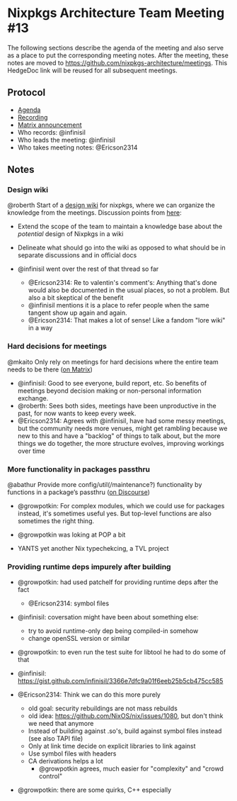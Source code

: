 # Nixpkgs Architecture Team Meeting #13

The following sections describe the agenda of the meeting and also serve as a place to put the corresponding meeting notes. After the meeting, these notes are moved to https://github.com/nixpkgs-architecture/meetings. This HedgeDoc link will be reused for all subsequent meetings.

## Protocol

- [Agenda](https://discourse.nixos.org/t/nixpkgs-architecture-team-meeting-13-agenda/22379?u=infinisil)
- [Recording](https://youtu.be/LzN40Vvt75Q)
- [Matrix announcement](https://matrix.to/#/!djTaTBQyWEPRQxrPTb:nixos.org/$IRP_gi2fp3LlDA9P06n7dYdjjhV1VU7X9HXucb39Z0g?via=nixos.org&via=matrix.org&via=nixos.dev)
- Who records: @infinisil
- Who leads the meeting: @infinisil
- Who takes meeting notes: @Ericson2314

## Notes

### Design wiki

@roberth Start of a [design wiki](https://github.com/nixpkgs-architecture/issues/wiki) for nixpkgs, where we can organize the knowledge from the meetings. Discussion points from [here](https://github.com/nixpkgs-architecture/issues/issues/12):
- Extend the scope of the team to maintain a knowledge base about the *potential* design of Nixpkgs in a wiki
- Delineate what should go into the wiki as opposed to what should be in separate discussions and in official docs

- @infinisil went over the rest of that thread so far
  - @Ericson2314: Re to valentin's comment's: Anything that's done would also be documented in the usual places, so not a problem. But also a bit skeptical of the benefit
  - @infinisil mentions it is a place to refer people when the same tangent show up again and again.
  - @Ericson2314: That makes a lot of sense! Like a fandom "lore wiki" in a way


### Hard decisions for meetings

@mkaito Only rely on meetings for hard decisions where the entire team needs to be there ([on Matrix](https://matrix.to/#/!djTaTBQyWEPRQxrPTb:nixos.org/$bheXKPIxe5oz7h8am0_3sYCeZqdOmrKrc9815idN80w?via=nixos.org&via=matrix.org&via=nixos.dev))

- @infinisil: Good to see everyone, build report, etc. So benefits of meetings beyond decision making or non-personal information exchange.
- @roberth: Sees both sides, meetings have been unproductive in the past, for now wants to keep every week.
- @Ericson2314: Agrees with @infinisil, have had some messy meetings, but the community needs more venues, might get rambling because we new to this and have a "backlog" of things to talk about, but the more things we do together, the more structure evolves, improving workings over time

### More functionality in packages passthru

@abathur Provide more config/util(/maintenance?) functionality by functions in a package’s passthru ([on Discourse](https://discourse.nixos.org/t/nixpkgs-architecture-team-meeting-12/22212/3?u=infinisil))
- @growpotkin: For complex modules, which we could use for packages instead, it's sometimes useful yes. But top-level functions are also sometimes the right thing.

- @growpotkin was loking at POP a bit

- YANTS yet another Nix typechekcing, a TVL project

### Providing runtime deps impurely after building

- @growpotkin: had used patchelf for providing runtime deps after the fact
  - @Ericson2314: symbol files

- @infinisil: coversation might have been about something else:
  - try to avoid runtime-only dep being compiled-in somehow
  - change openSSL version or similar

- @growpotkin: to even run the test suite for libtool he had to do some of that

- @infinisil: https://gist.github.com/infinisil/3366e7dfc9a01f6eeb25b5cb475cc585

- @Ericson2314: Think we can do this more purely
    - old goal: security rebuildings are not mass rebuilds
    - old idea: https://github.com/NixOS/nix/issues/1080, but don't think we need that anymore
    - Instead of building against .so's, build against symbol files instead (see also TAPI file)
    - Only at link time decide on explicit libraries to link against
    - Use symbol files with headers
    - CA derivations helps a lot
      - @growpotkin agrees, much easier for "complexity" and "crowd control"

- @growpotkin: there are some quirks, C++ especially
